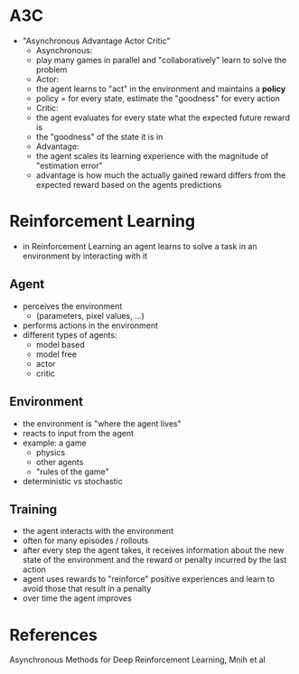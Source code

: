# A3C

- "Asynchronous Advantage Actor Critic"
    - Asynchronous:
	- play many games in parallel and "collaboratively" learn to solve the problem
    - Actor:
	- the agent learns to "act" in the environment and maintains a **policy** 
	- policy = for every state, estimate the "goodness" for every action
    - Critic:
	- the agent evaluates for every state what the expected future reward is
	- the "goodness" of the state it is in
    - Advantage:
	- the agent scales its learning experience with the magnitude of "estimation error"
	- advantage is how much the actually gained reward differs from the expected reward based on the agents predictions


# Reinforcement Learning
    
- in Reinforcement Learning an agent learns to solve a task in an environment by interacting with it

## Agent

- perceives the environment
    - (parameters, pixel values, ...)
- performs actions in the environment
- different types of agents:
    - model based
    - model free
	- actor
	- critic

## Environment

- the environment is "where the agent lives"
- reacts to input from the agent
- example: a game
    - physics
    - other agents
    - "rules of the game"
- deterministic vs stochastic

## Training

- the agent interacts with the environment
- often for many episodes / rollouts
- after every step the agent takes, it receives information about the new state of the environment and the reward or penalty incurred by the last action
- agent uses rewards to "reinforce" positive experiences and learn to avoid those that result in a penalty
- over time the agent improves

# References

Asynchronous Methods for Deep Reinforcement Learning, Mnih et al
